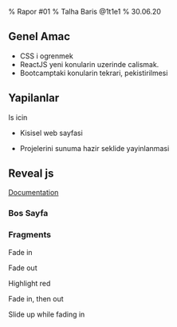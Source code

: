 % Rapor #01
% Talha Baris @1t1e1
% 30.06.20

## Genel Amac

- CSS i ogrenmek
- ReactJS yeni konularin uzerinde calismak.
- Bootcamptaki konularin tekrari, pekistirilmesi

## Yapilanlar

Is icin

- Kisisel web sayfasi

- Projelerini sunuma hazir seklide yayinlanmasi

## Reveal js

[Documentation ](https://revealjs.com/fragments/)

### Bos Sayfa

### Fragments

<p class="fragment">Fade in</p>
<p class="fragment fade-out">Fade out</p>
<p class="fragment highlight-red">Highlight red</p>
<p class="fragment fade-in-then-out">Fade in, then out</p>
<p class="fragment fade-up">Slide up while fading in</p>

